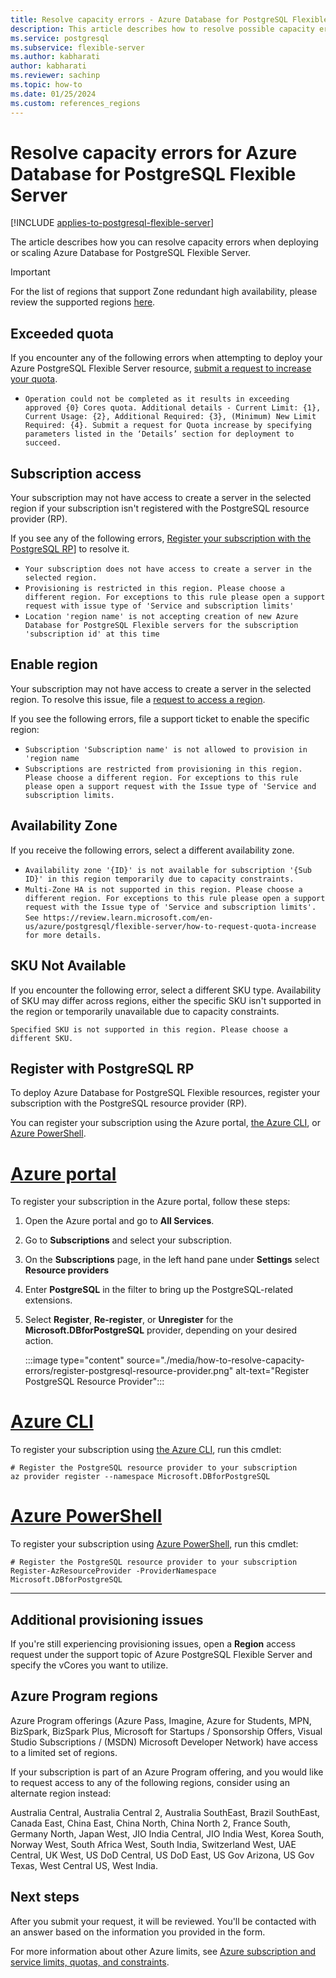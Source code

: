 ```yaml
---
title: Resolve capacity errors - Azure Database for PostgreSQL Flexible Server
description: This article describes how to resolve possible capacity errors when attempting to deploy or scale Azure Database for PostgreSQL Flexible Server.
ms.service: postgresql
ms.subservice: flexible-server
ms.author: kabharati    
author: kabharati
ms.reviewer: sachinp
ms.topic: how-to
ms.date: 01/25/2024
ms.custom: references_regions
---
```


# Resolve capacity errors for Azure Database for PostgreSQL Flexible Server

[!INCLUDE [applies-to-postgresql-flexible-server](../includes/applies-to-postgresql-flexible-server.md)]

The article describes how you can resolve capacity errors when deploying or scaling Azure Database for PostgreSQL Flexible Server.


> [!IMPORTANT]
> For the list of regions that support Zone redundant high availability, please review the supported regions [here](./overview.md#azure-regions). 


## Exceeded quota 

If you encounter any of the following errors when attempting to deploy your Azure PostgreSQL Flexible Server resource, [submit a request to increase your quota](how-to-request-quota-increase.md).

- `Operation could not be completed as it results in exceeding approved {0} Cores quota. Additional details - Current Limit: {1}, Current Usage: {2}, Additional Required: {3}, (Minimum) New Limit Required: {4}. Submit a request for Quota increase by specifying parameters listed in the ‘Details’ section for deployment to succeed.`


## Subscription access

Your subscription may not have access to create a server in the selected region if your subscription isn't registered with the PostgreSQL resource provider (RP).  

If you see any of the following errors, [Register your subscription with the PostgreSQL RP](#register-with-postgresql-rp)] to resolve it.

- `Your subscription does not have access to create a server in the selected region.`
- `Provisioning is restricted in this region. Please choose a different region. For exceptions to this rule please open a support request with issue type of 'Service and subscription limits' `
- `Location 'region name' is not accepting creation of new Azure Database for PostgreSQL Flexible servers for the subscription 'subscription id' at this time`


## Enable region 

Your subscription may not have access to create a server in the selected region. To resolve this issue, file a  [request to access a region](how-to-request-quota-increase.md).

If you see the following errors, file a support ticket to enable the specific region: 
- `Subscription 'Subscription name' is not allowed to provision in 'region name`
-  `Subscriptions are restricted from provisioning in this region. Please choose a different region. For exceptions to this rule please open a support request with the Issue type of 'Service and subscription limits.`

## Availability Zone 

If you receive the following errors, select a different availability zone. 

- `Availability zone '{ID}' is not available for subscription '{Sub ID}' in this region temporarily due to capacity constraints.`
- `Multi-Zone HA is not supported in this region. Please choose a different region. For exceptions to this rule please open a support request with the Issue type of 'Service and subscription limits'.` 
`See https://review.learn.microsoft.com/en-us/azure/postgresql/flexible-server/how-to-request-quota-increase for more details.`

## SKU Not Available 

If you encounter the following error, select a different SKU type. Availability of SKU may differ across regions, either the specific SKU isn't supported in the region or temporarily unavailable due to  capacity constraints.

`Specified SKU is not supported in this region. Please choose a different SKU.`




## Register with PostgreSQL RP

To deploy Azure Database for PostgreSQL Flexible resources, register your subscription with the PostgreSQL resource provider (RP). 

You can register your subscription using the Azure portal, [the Azure CLI](/cli/azure/install-azure-cli), or [Azure PowerShell](/powershell/azure/install-az-ps). 

# [Azure portal](#tab/portal)

To register your subscription in the Azure portal, follow these steps: 

1. Open the Azure portal and go to **All Services**.
1. Go to **Subscriptions** and select your subscription.
1. On the **Subscriptions** page, in the left hand pane under **Settings** select **Resource providers** 
1. Enter **PostgreSQL** in the filter to bring up the PostgreSQL-related extensions.
1. Select **Register**, **Re-register**, or **Unregister** for the  **Microsoft.DBforPostgreSQL** provider, depending on your desired action.

   :::image type="content" source="./media/how-to-resolve-capacity-errors/register-postgresql-resource-provider.png" alt-text="Register PostgreSQL Resource Provider":::

# [Azure CLI](#tab/bash)

To register your subscription using [the Azure CLI](/cli/azure/install-azure-cli), run this cmdlet:

```azurecli-interactive
# Register the PostgreSQL resource provider to your subscription 
az provider register --namespace Microsoft.DBforPostgreSQL 
```

# [Azure PowerShell](#tab/powershell)

To register your subscription using [Azure PowerShell](/powershell/azure/install-az-ps), run this cmdlet: 

```powershell-interactive
# Register the PostgreSQL resource provider to your subscription
Register-AzResourceProvider -ProviderNamespace Microsoft.DBforPostgreSQL

```

---

## Additional provisioning issues

If you're still experiencing provisioning issues, open a **Region** access request under the support topic of Azure PostgreSQL Flexible Server and specify the vCores you want to utilize. 

## Azure Program regions 

Azure Program offerings (Azure Pass, Imagine, Azure for Students, MPN, BizSpark, BizSpark Plus, Microsoft for Startups / Sponsorship Offers, Visual Studio Subscriptions / (MSDN) Microsoft Developer Network) have access to a limited set of regions. 

If your subscription is part of an Azure Program offering, and you would like to request access to any of the following regions, consider using an alternate region instead: 

Australia Central, Australia Central 2, Australia SouthEast, Brazil SouthEast, Canada East, China East, China North, China North 2, France South, Germany North, Japan West, JIO India Central, JIO India West, Korea South, Norway West, South Africa West, South India, Switzerland West, UAE Central, UK West, US DoD Central, US DoD East, US Gov Arizona, US Gov Texas, West Central US, West India.


## Next steps

After you submit your request, it will be reviewed. You'll be contacted with an answer based on the information you provided in the form.

For more information about other Azure limits, see [Azure subscription and service limits, quotas, and constraints](/azure/azure-resource-manager/management/azure-subscription-service-limits).


